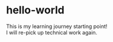 # hello-world
This is my learning journey starting point! <br>
I will re-pick up technical work again.
